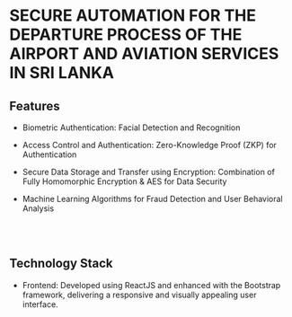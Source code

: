 # SECURE AUTOMATION FOR THE DEPARTURE PROCESS OF THE AIRPORT AND AVIATION SERVICES IN SRI LANKA


## Features
- Biometric Authentication: Facial Detection and Recognition
  
- Access Control and Authentication: Zero-Knowledge Proof (ZKP) for Authentication
  
- Secure Data Storage and Transfer using Encryption: Combination of Fully Homomorphic Encryption & AES for Data Security
  
- Machine Learning Algorithms for Fraud Detection and User Behavioral Analysis</li><br></br>
                                   

## Technology Stack

- Frontend: Developed using ReactJS and enhanced with the Bootstrap framework, delivering a responsive and visually appealing user interface.

